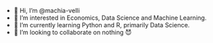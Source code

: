 - 👋 Hi, I’m @machia-velli
- 👀 I’m interested in Economics, Data Science and Machine Learning.
- 🌱 I’m currently learning Python and R, primarily Data Science.
- 💞️ I’m looking to collaborate on nothing 😈

<!---
machia-velli/machia-velli is a ✨ special ✨ repository because its `README.md` (this file) appears on your GitHub profile.
You can click the Preview link to take a look at your changes.
--->
